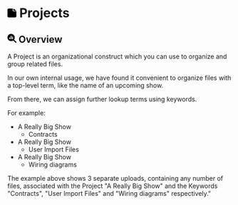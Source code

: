 # <img src="https://raw.githubusercontent.com/vishaldhole173/pro-stream-documentation/main/fontawesome/svgs/solid/file.svg" width="20" height="20"> Projects

## <img src="https://raw.githubusercontent.com/vishaldhole173/pro-stream-documentation/main/fontawesome/svgs/solid/magnifying-glass-chart.svg" width="20" height="20"> Overview

A Project is an organizational construct which you can use to organize and group related files.

In our own internal usage, we have found it convenient to organize files with a top-level term, like the name of an upcoming show.

From there, we can assign further lookup terms using keywords.

For example:

- A Really Big Show
  - Contracts
- A Really Big Show
  - User Import Files
- A Really Big Show
  - Wiring diagrams

The example above shows 3 separate uploads, containing any number of files, associated with the Project "A Really Big Show" and the Keywords "Contracts", "User Import Files" and "Wiring diagrams" respectively."




